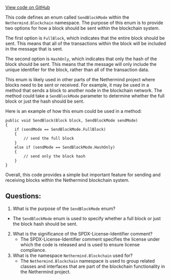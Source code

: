 [View code on GitHub](https://github.com/nethermindeth/nethermind/Nethermind.Blockchain/SendBlockMode.cs)

This code defines an enum called `SendBlockMode` within the `Nethermind.Blockchain` namespace. The purpose of this enum is to provide two options for how a block should be sent within the blockchain system. 

The first option is `FullBlock`, which indicates that the entire block should be sent. This means that all of the transactions within the block will be included in the message that is sent. 

The second option is `HashOnly`, which indicates that only the hash of the block should be sent. This means that the message will only include the unique identifier for the block, rather than all of the transaction data. 

This enum is likely used in other parts of the Nethermind project where blocks need to be sent or received. For example, it may be used in a method that sends a block to another node in the blockchain network. The method could take a `SendBlockMode` parameter to determine whether the full block or just the hash should be sent. 

Here is an example of how this enum could be used in a method:

```
public void SendBlock(Block block, SendBlockMode sendMode)
{
    if (sendMode == SendBlockMode.FullBlock)
    {
        // send the full block
    }
    else if (sendMode == SendBlockMode.HashOnly)
    {
        // send only the block hash
    }
}
```

Overall, this code provides a simple but important feature for sending and receiving blocks within the Nethermind blockchain system.
## Questions: 
 1. What is the purpose of the `SendBlockMode` enum?
   - The `SendBlockMode` enum is used to specify whether a full block or just the block hash should be sent.
2. What is the significance of the SPDX-License-Identifier comment?
   - The SPDX-License-Identifier comment specifies the license under which the code is released and is used to ensure license compliance.
3. What is the namespace `Nethermind.Blockchain` used for?
   - The `Nethermind.Blockchain` namespace is used to group related classes and interfaces that are part of the blockchain functionality in the Nethermind project.